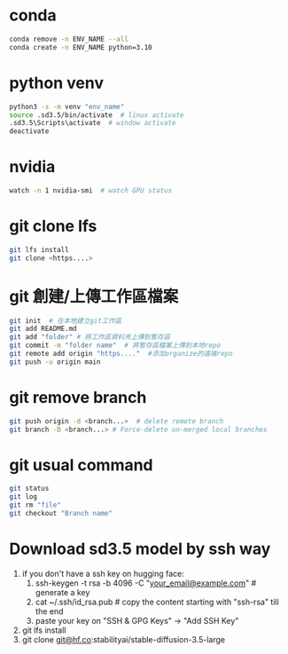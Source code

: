 # conda
```bash
conda remove -n ENV_NAME --all  
conda create -n ENV_NAME python=3.10
```

# python venv
```bash
python3 -s -m venv "env_name"  
source .sd3.5/bin/activate  # linux activate  
.sd3.5\Scripts\activate  # window activate  
deactivate  
```

# nvidia
```bash
watch -n 1 nvidia-smi  # watch GPU status
```

# git clone lfs  
```bash
git lfs install  
git clone <https....>
```

# git 創建/上傳工作區檔案  
```bash
git init  # 在本地建立git工作區  
git add README.md  
git add "folder" # 將工作區資料夾上傳到暫存區    
git commit -m "folder name"  # 將暫存區檔案上傳到本地repo  
git remote add origin "https...."  #添加organize的遠端repo
git push -u origin main     
```
# git remove branch  
```bash
git push origin -d <branch...>  # delete remote branch  
git branch -D <branch...> # Force-delete un-merged local branches  
```

# git usual command  
```bash
git status  
git log  
git rm "file"
git checkout "Branch name"
```

# Download sd3.5 model by ssh way  
1. if you don't have a ssh key on hugging face:  
   1.  ssh-keygen -t rsa -b 4096 -C "your_email@example.com" # generate a key  
   2.  cat ~/.ssh/id_rsa.pub # copy the content starting with "ssh-rsa" till the end  
   3.  paste your key on "SSH & GPG Keys" -> "Add SSH Key"  
2. git lfs install  
3. git clone git@hf.co:stabilityai/stable-diffusion-3.5-large  


